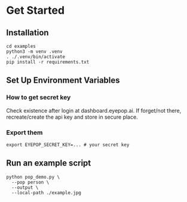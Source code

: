 # Get Started
## Installation
```shell
cd examples
python3 -m venv .venv
. ./.venv/bin/activate
pip install -r requirements.txt
```
## Set Up Environment Variables
### How to get secret key
Check existence after login at dashboard.eyepop.ai. If forget/not there, recreate/create the api key and store in secure place.
### Export them
```shell
export EYEPOP_SECRET_KEY=... # your secret key
```
## Run an example script
```shell
python pop_demo.py \
  --pop person \
  --output \
  --local-path ./example.jpg
```